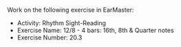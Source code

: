 Work on the following exercise in EarMaster:
- Activity: Rhythm Sight-Reading
- Exercise Name: 12/8 - 4 bars: 16th, 8th & Quarter notes
- Exercise Number: 20.3
